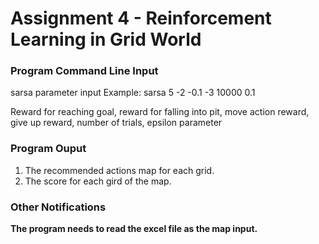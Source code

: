 # Assignment 4 - Reinforcement Learning in Grid World 

### Program Command Line Input 
sarsa parameter input Example: sarsa 5 -2 -0.1 -3 10000 0.1

Reward for reaching goal, reward for falling into pit, move action reward, give up reward, number of trials, epsilon parameter 

### Program Ouput 
1. The recommended actions map for each grid.
2. The score for each gird of the map.

### Other Notifications
**The program needs to read the excel file as the map input.**
